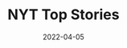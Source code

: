 ---
title: "NYT Top Stories"
original: "https://rss.nytimes.com/services/xml/rss/nyt/HomePage.xml"
date: "2022-04-05"
feedType: "RSS"
---